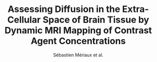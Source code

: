 ---
cat: ciel
subcat: midas
bestof: false
author: Sébastien Mériaux et al.
title: Assessing Diffusion in the Extra-Cellular Space of Brain Tissue by Dynamic MRI Mapping of Contrast Agent Concentrations
journal: Frontiers in Physics
year: 2018
type: article
url: http -//journal.frontiersin.org/article/10.3389/fphy.2018.00038/full
doi: 10.3389/fphy.2018.00038
---